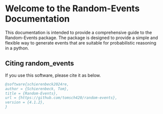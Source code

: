 # Welcome to the Random-Events Documentation

This documentation is intended to provide a comprehensive guide to the Random-Events 
package. The package is designed to provide a simple and flexible way to generate 
events that are suitable for probabilistic reasoning in a python.

## Citing random_events

If you use this software, please cite it as below.

```bibtex
@software{schierenbeck2024re,
author = {Schierenbeck, Tom},
title = {Random-Events},
url = {https://github.com/tomsch420/random-events},
version = {4.1.2},
}
```


```{tableofcontents}
```